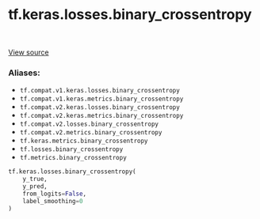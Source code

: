 <div itemscope itemtype="http://developers.google.com/ReferenceObject">
<meta itemprop="name" content="tf.keras.losses.binary_crossentropy" />
<meta itemprop="path" content="Stable" />
</div>

# tf.keras.losses.binary_crossentropy

<!-- Insert buttons -->

<table class="tfo-notebook-buttons tfo-api" align="left">
</table>

<a target="_blank" href="/code/stable/tensorflow/python/keras/losses.py">View source</a>



<!-- Start diff -->


### Aliases:

* `tf.compat.v1.keras.losses.binary_crossentropy`
* `tf.compat.v1.keras.metrics.binary_crossentropy`
* `tf.compat.v2.keras.losses.binary_crossentropy`
* `tf.compat.v2.keras.metrics.binary_crossentropy`
* `tf.compat.v2.losses.binary_crossentropy`
* `tf.compat.v2.metrics.binary_crossentropy`
* `tf.keras.metrics.binary_crossentropy`
* `tf.losses.binary_crossentropy`
* `tf.metrics.binary_crossentropy`


``` python
tf.keras.losses.binary_crossentropy(
    y_true,
    y_pred,
    from_logits=False,
    label_smoothing=0
)
```



<!-- Placeholder for "Used in" -->
